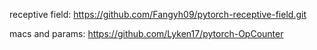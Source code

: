 receptive field: https://github.com/Fangyh09/pytorch-receptive-field.git

macs and params: https://github.com/Lyken17/pytorch-OpCounter

